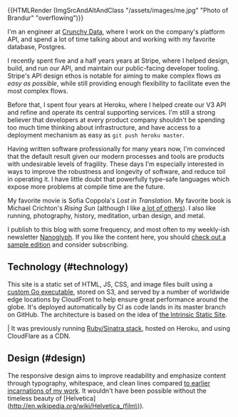{{HTMLRender (ImgSrcAndAltAndClass "/assets/images/me.jpg" "Photo of Brandur" "overflowing")}}

I'm an engineer at [Crunchy Data](https://www.crunchydata.com/), where I work on the company's platform API, and spend a lot of time talking about and working with my favorite database, Postgres.

I recently spent five and a half years years at Stripe, where I helped design, build, and run our API, and maintain our public-facing developer tooling. Stripe's API design ethos is notable for aiming to make complex flows _as easy as possible_, while still providing enough flexibility to facilitate even the most complex flows.

Before that, I spent four years at Heroku, where I helped create our V3 API and refine and operate its central supporting services. I'm still a strong believer that developers at every product company shouldn't be spending too much time thinking about infrastructure, and have access to a deployment mechanism as easy as `git push heroku master`.

Having written software professionally for many years now, I'm convinced that the default result given our modern processes and tools are products with undesirable levels of fragility. These days I'm especially interested in ways to improve the robustness and longevity of software, and reduce toil in operating it. I have little doubt that powerfully type-safe languages which expose more problems at compile time are the future.

My favorite movie is Sofia Coppola's _Lost in Translation_. My favorite book is Michael Crichton's _Rising Sun_ (although I like [a lot of others](/reading)). I also like running, photography, history, meditation, urban design, and metal.

I publish to this blog with some frequency, and most often to my weekly-ish newsletter [Nanoglyph](/newsletter#nanoglyph). If you like the content here, you should [check out a sample edition](/nanoglyphs/018-ractors) and consider subscribing.

## Technology (#technology)

This site is a static set of HTML, JS, CSS, and image files built using a [custom Go executable](https://github.com/brandur/sorg), stored on S3, and served by a number of worldwide edge locations by CloudFront to help ensure great performance around the globe. It's deployed automatically by CI as code lands in its master branch on GitHub. The architecture is based on the idea of [the Intrinsic Static Site](/aws-intrinsic-static).

| It was previously running [Ruby/Sinatra stack](https://github.com/brandur/org), hosted on Heroku, and using CloudFlare as a CDN.

## Design (#design)

The responsive design aims to improve readability and emphasize content through typography, whitespace, and clean lines compared [to earlier incarnations of my work](https://mutelight.org). It wouldn't have been possible without the timeless beauty of [Helvetica](http://en.wikipedia.org/wiki/Helvetica_(film\)).
